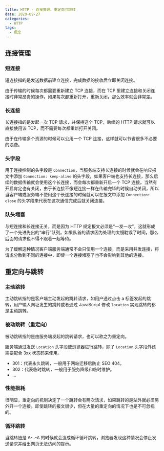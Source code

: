 ```yaml
---
title: HTTP - 连接管理、重定向与跳转
date: 2020-09-27
categories:
  - HTTP
tags:
  - 概念
---
```


## 连接管理

### 短连接

短连接指的是发送数据前建立连接，完成数据的接收后立即关闭连接。

由于传输的时候每次都需要重新建立 TCP 连接，而在 TCP 里建立连接和关闭连接时非常昂贵的操作，如果每次都重新打开，重新关闭，那么效率就会非常差。

### 长连接

长连接指的是发起一次 TCP 请求，并保持这个 TCP，后续的 HTTP 请求就可以直接使用该 TCP，而不需要每次都重新打开关闭。

由于在传输多个资源的时候可以公用一个 TCP 连接，这样就可以节省很多不必要的浪费。

### 头字段

用于连接控制的头字段是 `Connection`，当服务端支持长连接的时候就会在响应报文中添加 `Connection: keep-alive` 的头字段，如果客户端也支持长连接，那么后续的数据传输就会使用这个长连接，而会每次都重新开启一个 TCP 连接。当然有开启肯定也有关闭，由于长连接不像短连接一样在传输完毕的时候自动关闭，所以当客户端或服务端不使用这个长连接的时候就可以在报文中添加 `Connection: close` 的头字段来代表在这次通信完成后就关闭连接。

### 队头堵塞

与短连接和长连接无关，而是因为 HTTP 规定报文必须是“一发一收”，这就形成了一个先进先出的“串行”队列。如果队首的请求因为处理的太慢耽误了时间，那么后面的请求也不得不跟着一起等待。

为了缓解这种情况客户端服务端通常不会只使用一个连接，而是采用并发连接，将请求分散到不同的连接中，即使一个连接堵塞了也不会影响到其他的连接。

## 重定向与跳转

### 主动跳转

主动跳转指的是客户端主动发起的跳转请求，如用户通过点击 a 标签发起的跳转，用户输入网址发生的跳转或者通过 JavaScript 修改 `location` 实现跳转的都是主动跳转。

### 被动跳转（重定向）

被动跳转指的是由服务端发起的跳转请求，也可以称之为重定向。

服务端通过发送 `Location` 头字段使浏览器进行跳转，除了 `Location` 头字段外还需要配合 3xx 状态码来使用。

- 301：代表永久跳转，一般用于网站迁移后防止 SEO 404。
- 302：代表临时跳转，一般用于服务降级和临时维护。
- ...

### 性能损耗

很明显，重定向的机制决定了一个跳转会有两次请求，如果跳转的是站外就必须另外开一个连接。即使跳转的报文很少，但在大量的重定向的情况下也是不可忽视的。

### 循环跳转

当跳转链是 A-..-A 的时候就会造成循环循环跳转，浏览器发现这种情况会停止发送请求并给出网页无法访问的提示。
